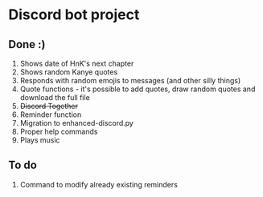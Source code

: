 # Discord bot project

## Done :)

1. Shows date of HnK's next chapter
2. Shows random Kanye quotes
3. Responds with random emojis to messages (and other silly things)
4. Quote functions - it's possible to add quotes, draw random quotes and download the full file
5. ~~Discord Together~~
6. Reminder function
7. Migration to enhanced-discord.py
8. Proper help commands
9. Plays music
## To do

1. Command to modify already existing reminders
